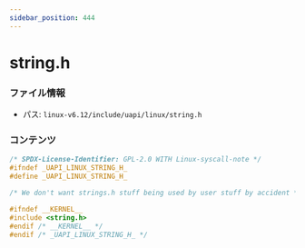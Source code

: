 ```yaml
---
sidebar_position: 444
---
```

# string.h

### ファイル情報

- パス: `linux-v6.12/include/uapi/linux/string.h`

### コンテンツ

```h
/* SPDX-License-Identifier: GPL-2.0 WITH Linux-syscall-note */
#ifndef _UAPI_LINUX_STRING_H_
#define _UAPI_LINUX_STRING_H_

/* We don't want strings.h stuff being used by user stuff by accident */

#ifndef __KERNEL__
#include <string.h>
#endif /* __KERNEL__ */
#endif /* _UAPI_LINUX_STRING_H_ */

```
